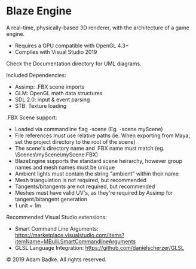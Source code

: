 # Blaze Engine
A real-time, physically-based 3D renderer, with the architecture of a game engine.
- Requires a GPU compatible with OpenGL 4.3+
- Compiles with Visual Studio 2019

Check the Documentation directory for UML diagrams.

Included Dependencies:
- Assimp: .FBX scene imports
- GLM: OpenGL math data structures
- SDL 2.0: input & event parsing
- STB: Texture loading

.FBX Scene support:
- Loaded via commandline flag -scene <sceneName> (Eg. -scene myScene)
- File references must use relative paths (ie. When exporting from Maya, set the project directory to the root of the scene)
- The scene's directory name and .FBX name must match (eg. \Scenes\myScene\myScene.FBX)
- BlazeEngine supports the standard scene heirarchy, however group names and mesh names must be unique
- Ambient lights must contain the string "ambient" within their name
- Mesh triangulation is not required, but recommended
- Tangents/bitangents are not required, but recommended
- Meshes must have valid UV's, as they're required by Assimp for tangent/bitangent generation
- 1 unit = 1m
  
Recommended Visual Studio extensions:
- Smart Command Line Arguments: https://marketplace.visualstudio.com/items?itemName=MBulli.SmartCommandlineArguments
- GLSL Language Integration: https://github.com/danielscherzer/GLSL

© 2019 Adam Badke. All rights reserved.
